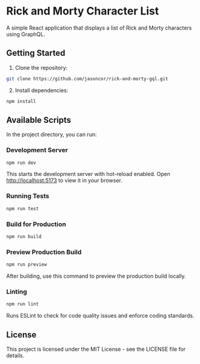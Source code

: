 # Rick and Morty Character List

A simple React application that displays a list of Rick and Morty characters using GraphQL.

## Getting Started

1. Clone the repository:

```bash
git clone https://github.com/jasoncor/rick-and-morty-gql.git
```

2. Install dependencies:

```bash
npm install
```

## Available Scripts

In the project directory, you can run:

### Development Server

```bash
npm run dev
```

This starts the development server with hot-reload enabled. Open [http://localhost:5173](http://localhost:5173) to view it in your browser.

### Running Tests

```bash
npm run test
```

### Build for Production

```bash
npm run build
```

### Preview Production Build

```bash
npm run preview
```

After building, use this command to preview the production build locally.

### Linting

```bash
npm run lint
```

Runs ESLint to check for code quality issues and enforce coding standards.

## License

This project is licensed under the MIT License - see the LICENSE file for details.
